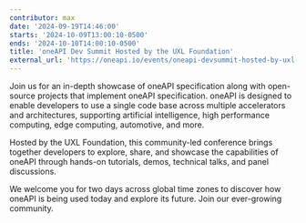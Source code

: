 ```yaml
---
contributor: max
date: '2024-09-19T14:46:00'
starts: '2024-10-09T13:00:10-0500'
ends: '2024-10-10T14:00:10-0500'
title: 'oneAPI Dev Summit Hosted by the UXL Foundation'
external_url: 'https://oneapi.io/events/oneapi-devsummit-hosted-by-uxl-foundation/'
---
```


Join us for an in-depth showcase of oneAPI specification along with open-source
projects that implement oneAPI specification. oneAPI is designed to enable developers
to use a single code base across multiple accelerators and architectures, supporting
artificial intelligence, high performance computing, edge computing, automotive, and more.
 
Hosted by the UXL Foundation, this community-led conference brings together developers to
explore, share, and showcase the capabilities of oneAPI through hands-on tutorials, demos,
technical talks, and panel discussions.
 
We welcome you for two days across global time zones to discover how oneAPI is being used today
and explore its future. Join our ever-growing community.
